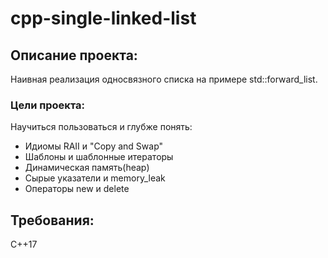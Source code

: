 # cpp-single-linked-list
## Описание проекта: 
Наивная реализация односвязного списка на примере std::forward_list.

### Цели проекта:
Научиться пользоваться и глубже понять:
* Идиомы RAII и "Copy and Swap"
* Шаблоны и шаблонные итераторы
* Динамическая память(heap)
* Сырые указатели и memory_leak
* Операторы new и delete


## Требования:
C++17
